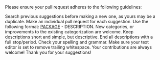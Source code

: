 Please ensure your pull request adheres to the following guidelines:

Search previous suggestions before making a new one, as yours may be a duplicate.
Make an individual pull request for each suggestion.
Use the following format: [PACKAGE](LINK) - DESCRIPTION.
New categories, or improvements to the existing categorization are welcome.
Keep descriptions short and simple, but descriptive.
End all descriptions with a full stop/period.
Check your spelling and grammar.
Make sure your text editor is set to remove trailing whitespace.
Your contributions are always welcome! Thank you for your suggestions!